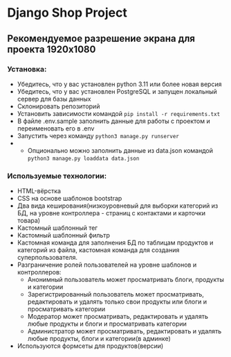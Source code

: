 # Django Shop Project
## Рекомендуемое разрешение экрана для проекта 1920х1080
### Установка:
- Убедитесь, что у вас установлен python 3.11 или более новая версия<br>
- Убедитесь, что у вас установлен PostgreSQL и запущен локальный сервер для базы данных
- Склонировать репозиторий<br>
- Установить зависимости командой ```pip install -r requirements.txt```
- В файле .env.sample заполнить данные для работы с проектом и переименовать его в .env
- Запустить через команду ```python3 manage.py runserver```
- - Опционально можно заполнить данные из data.json командой ```python3 manage.py loaddata data.json```

### Используемые технологии:
- HTML-вёрстка
- CSS на основе шаблонов bootstrap
- Два вида кеширования(низкоуровневый для выборки категорий из БД, на уровне контроллера - страниц с контактами и карточки товара)
- Кастомный шаблонный тег
- Кастомный шаблонный фильтр
- Кастомная команда для заполнения БД по таблицам продуктов и категорий из файла, кастомная команда для создания суперпользователя.
- Разграничение ролей пользователей на уровне шаблонов и контроллеров:
  - Анонимный пользователь может просматривать блоги, продукты и категории
  - Зарегистрированный пользователь может просматривать, редактировать и удалять только свои продукты или блоги и просматривать категории
  - Модератор может просматривать, редактировать и удалять любые продукты и блоги и просматривать категории
  - Администратор может просматривать, редактировать и удалять любые продукты, блоги и категории(в админке)
- Используются формсеты для продуктов(версии)